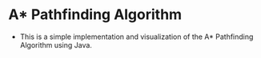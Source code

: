 # A\* Pathfinding Algorithm

- This is a simple implementation and visualization of the A\* Pathfinding Algorithm using Java.
